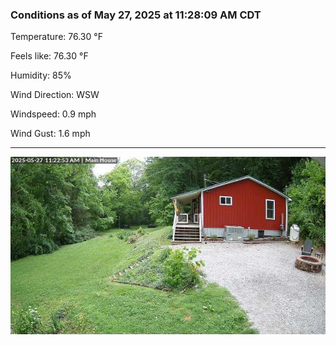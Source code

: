 ### Conditions as of May 27, 2025 at 11:28:09 AM CDT 

Temperature: 76.30 &deg;F

Feels like: 76.30 &deg;F

Humidity: 85%

Wind Direction: WSW

Windspeed: 0.9 mph

Wind Gust: 1.6 mph

---

<img src="./images/latest.jpeg"/>

